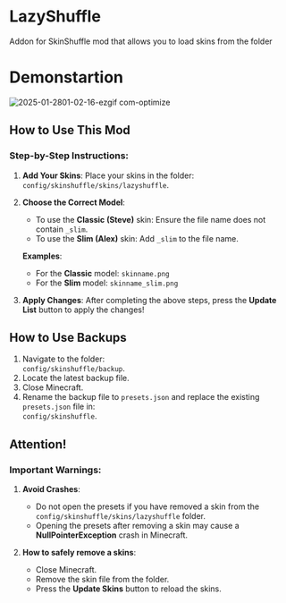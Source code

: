 # LazyShuffle
Addon for SkinShuffle mod that allows you to load skins from the folder

# Demonstartion

![2025-01-2801-02-16-ezgif com-optimize](https://github.com/user-attachments/assets/11e1dfc5-294a-4de6-9fcd-15a899492544)

## How to Use This Mod

### Step-by-Step Instructions:

1. **Add Your Skins**:
   Place your skins in the folder:  
   `config/skinshuffle/skins/lazyshuffle`.

2. **Choose the Correct Model**:
   - To use the **Classic (Steve)** skin: Ensure the file name does not contain `_slim`.
   - To use the **Slim (Alex)** skin: Add `_slim` to the file name.

   **Examples**:
   - For the **Classic** model: `skinname.png`
   - For the **Slim** model: `skinname_slim.png`

3. **Apply Changes**:
   After completing the above steps, press the **Update List** button to apply the changes!


## How to Use Backups

1. Navigate to the folder:  
   `config/skinshuffle/backup`.
2. Locate the latest backup file.
3. Close Minecraft.
4. Rename the backup file to `presets.json` and replace the existing `presets.json` file in:  
   `config/skinshuffle`.


## Attention!

### Important Warnings:
1. **Avoid Crashes**:
   - Do not open the presets if you have removed a skin from the `config/skinshuffle/skins/lazyshuffle` folder.
   - Opening the presets after removing a skin may cause a **NullPointerException** crash in Minecraft.

2. **How to safely remove a skins**:
   - Close Minecraft.
   - Remove the skin file from the folder.
   - Press the **Update Skins** button to reload the skins.
